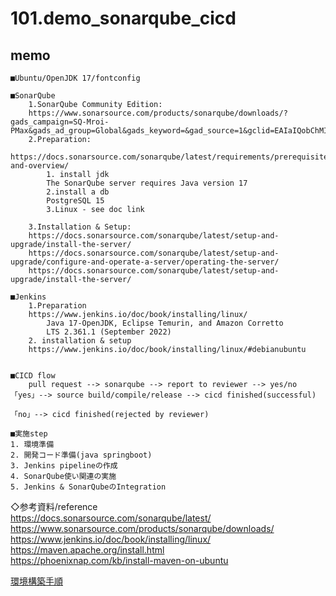 # 101.demo_sonarqube_cicd  

## memo 
```
■Ubuntu/OpenJDK 17/fontconfig   

■SonarQube  
	1.SonarQube Community Edition:  
	https://www.sonarsource.com/products/sonarqube/downloads/?gads_campaign=SQ-Mroi-PMax&gads_ad_group=Global&gads_keyword=&gad_source=1&gclid=EAIaIQobChMIg9u8wPn7gQMVz62WCh1_XQp2EAAYASACEgL1CfD_BwE  
	2.Preparation:  
	https://docs.sonarsource.com/sonarqube/latest/requirements/prerequisites-and-overview/  
		1. install jdk   
		The SonarQube server requires Java version 17  
		2.install a db  
		PostgreSQL 15  
		3.Linux - see doc link  

	3.Installation & Setup:  
	https://docs.sonarsource.com/sonarqube/latest/setup-and-upgrade/install-the-server/  
	https://docs.sonarsource.com/sonarqube/latest/setup-and-upgrade/configure-and-operate-a-server/operating-the-server/  
	https://docs.sonarsource.com/sonarqube/latest/setup-and-upgrade/install-the-server/  

■Jenkins  
	1.Preparation  
	https://www.jenkins.io/doc/book/installing/linux/  
		Java 17-OpenJDK, Eclipse Temurin, and Amazon Corretto  
		LTS 2.361.1 (September 2022)  
	2. installation & setup  
	https://www.jenkins.io/doc/book/installing/linux/#debianubuntu  
	

■CICD flow  
	pull request --> sonarqube --> report to reviewer --> yes/no  「yes」--> source build/compile/release --> cicd finished(successful)
                                                                     「no」--> cicd finished(rejected by reviewer)  

■実施step
1. 環境準備
2. 開発コード準備(java springboot)
3. Jenkins pipelineの作成
4. SonarQube使い関連の実施
5. Jenkins & SonarQubeのIntegration
```                  

◇参考資料/reference  
https://docs.sonarsource.com/sonarqube/latest/  
https://www.sonarsource.com/products/sonarqube/downloads/  
https://www.jenkins.io/doc/book/installing/linux/  
https://maven.apache.org/install.html  
https://phoenixnap.com/kb/install-maven-on-ubuntu

[環境構築手順](EnvSetup.md)
